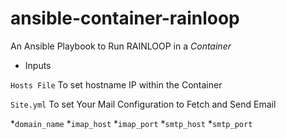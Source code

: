 # ansible-container-rainloop


An Ansible Playbook to Run RAINLOOP in a *Container* 

* Inputs 

```Hosts File```
To set hostname IP within the Container 


```Site.yml``` 
To set Your Mail Configuration to Fetch and Send Email 

*`domain_name`
*`imap_host`
*`imap_port`
*`smtp_host`
*`smtp_port`



